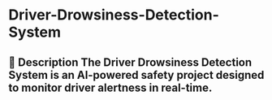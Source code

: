 # Driver-Drowsiness-Detection-System
## 📝 Description  The **Driver Drowsiness Detection System** is an AI-powered safety project designed to monitor driver alertness in real-time. 

